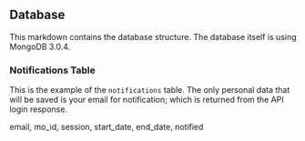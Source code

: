 ## Database
This markdown contains the database structure. The database itself is using MongoDB 3.0.4.

### Notifications Table
This is the example of the `notifications` table. The only personal data that will be saved is your email for notification; which is returned from the API login response.

email, mo_id, session, start_date, end_date, notified
